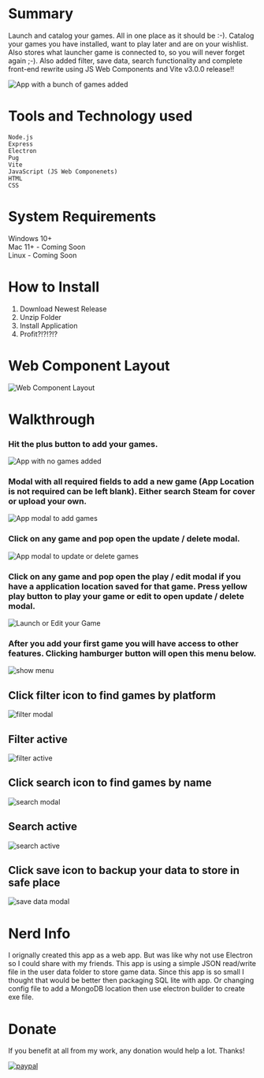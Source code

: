 # Summary

Launch and catalog your games. All in one place as it should be :-). Catalog your games you have installed, want to play later and are on your wishlist. Also stores what launcher game is connected to, so you will never forget again ;-).  Also added filter, save data, search functionality and complete front-end rewrite using JS Web Components and Vite v3.0.0 release!!  

![App with a bunch of games added](https://github.com/RichardFelix/Pin_Games/blob/main/ReadME_images/default.png?raw=true)

# Tools and Technology used

    Node.js
    Express
    Electron
    Pug
    Vite
    JavaScript (JS Web Componenets)
    HTML
    CSS

# System Requirements

Windows 10+ \
 Mac 11+ - Coming Soon \
 Linux - Coming Soon

# How to Install

1. Download Newest Release
2. Unzip Folder
3. Install Application
4. Profit?!?!?!?

# Web Component Layout
![Web Component Layout](https://github.com/RichardFelix/Pin_Games/blob/main/ReadME_images/html.png?raw=true)

# Walkthrough

### Hit the plus button to add your games.

![App with no games added](https://github.com/RichardFelix/Pin_Games/blob/main/ReadME_images/pinGames_noGames.png?raw=true)

### Modal with all required fields to add a new game (App Location is not required can be left blank). Either search Steam for cover or upload your own.

![App modal to add games](https://github.com/RichardFelix/Pin_Games/blob/main/ReadME_images/addGame.png?raw=true)

### Click on any game and pop open the update / delete modal.

![App modal to update or delete games](https://github.com/RichardFelix/Pin_Games/blob/main/ReadME_images/editGame.png?raw=true)

### Click on any game and pop open the play / edit modal if you have a application location saved for that game.  Press yellow play button to play your game or edit to open update / delete modal.

![Launch or Edit your Game](https://github.com/RichardFelix/Pin_Games/blob/main/ReadME_images/play.png?raw=true)

### After you add your first game you will have access to other features. Clicking hamburger button will open this menu below.

![show menu](https://github.com/RichardFelix/Pin_Games/blob/main/ReadME_images/menuOpen.png?raw=true)

## Click filter icon to find games by platform

![filter modal](https://github.com/RichardFelix/Pin_Games/blob/main/ReadME_images/filter.png?raw=true)

## Filter active

![filter active](https://github.com/RichardFelix/Pin_Games/blob/main/ReadME_images/filterActive.png?raw=true)

## Click search icon to find games by name

![search modal](https://github.com/RichardFelix/Pin_Games/blob/main/ReadME_images/search.png?raw=true)

## Search active

![search active](https://github.com/RichardFelix/Pin_Games/blob/main/ReadME_images/searchActive.png?raw=true)

## Click save icon to backup your data to store in safe place

![save data modal](https://github.com/RichardFelix/Pin_Games/blob/main/ReadME_images/saveData.png?raw=true)

# Nerd Info

I orignally created this app as a web app. But was like why not use Electron so I could share with my friends. This app is using a simple JSON read/write file in the user data folder to store game data. Since this app is so small I thought that would be better then packaging SQL lite with app. Or changing config file to add a MongoDB location then use electron builder to create exe file.

# Donate
If you benefit at all from my work, any donation would help a lot. Thanks!

[![paypal](https://www.paypalobjects.com/en_US/i/btn/btn_donateCC_LG.gif)](https://www.paypal.com/donate/?hosted_button_id=C3LN6JBUV3BAC)

